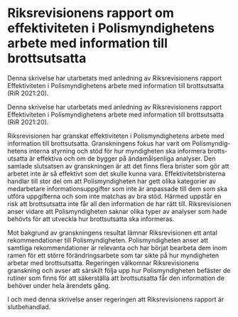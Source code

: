 # Riksrevisionens rapport om effektiviteten i Polismyndighetens arbete med information till brottsutsatta

Denna skrivelse har utarbe­tats med anled­ning av Riks­revi­sionens rapport Effektivi­teten i Polis­myndig­hetens arbete med infor­mation till brotts­utsatta (RiR 2021:20).

Denna skrivelse har utarbe­tats med anled­ning av Riks­revi­sionens rapport Effektivi­teten i Polis­myndig­hetens arbete med infor­mation till brotts­utsatta (RiR 2021:20).

Riksrevisionen har granskat effektivi­teten i Polis­myndighetens arbete med infor­mation till brotts­utsatta. Gransk­ningens fokus har varit om Polis­myndig­hetens interna styrning och stöd för hur myndig­heten ska infor­mera brotts­utsatta är effektiva och om de bygger på ända­måls­enliga analyser. Den sam­lade slutsatsen av gransk­ningen är att det finns flera brister som gör att arbetet inte är så effektivt som det skulle kunna vara. Effektivi­tets­bristerna hand­lar till stor del om att Polis­myndig­heten har gett olika katego­rier av med­arbe­tare informa­tions­upp­gifter som inte är anpa­ssade till dem som ska utföra upp­gifterna och som inte matchas av bra stöd. Härmed uppstår en risk att brotts­utsatta inte får all den infor­mation de har rätt till. Riks­revi­sionen anser vidare att Polis­myndig­heten saknar olika typer av analy­ser som hade behövts för att utveckla hur brottsutsatta ska informeras.

Mot bakgrund av granskningens resultat lämnar Riksrevisionen ett antal rekommendationer till Polismyndigheten. Polismyndigheten anser att samtliga rekommendationer är relevanta och har börjat bearbeta dem inom ramen för ett större förändringsarbete som tar sikte på hur myndigheten arbetar med brottsutsatta. Regeringen välkomnar Riksrevisionens granskning och avser att särskilt följa upp hur Polismyndigheten befäster de rutiner som finns för att säkerställa att brottsutsatta får den information de behöver under hela ärendets gång.

I och med denna skrivelse anser regeringen att Riksrevisionens rapport är slutbehandlad.
